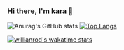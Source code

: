 ### Hi there, I'm kara 👋
![Anurag's GitHub stats](https://github-readme-stats.vercel.app/api?username=whysokara&show_icons=true&theme=radical)
[![Top Langs](https://github-readme-stats.vercel.app/api/top-langs/?username=whysokara&layout=compact)](https://github.com/anuraghazra/github-readme-stats)

[![willianrod's wakatime stats](https://github-readme-stats.vercel.app/api/wakatime?username=whysokara)](https://github.com/anuraghazra/github-readme-stats)



